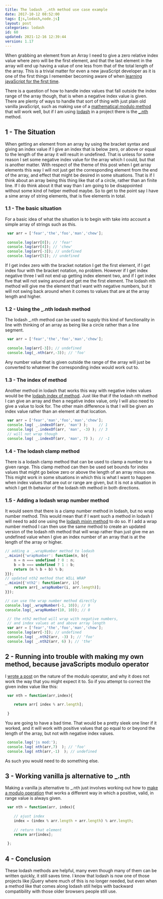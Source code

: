 ```yaml
---
title: The lodash _.nth method use case example
date: 2017-10-12 08:52:00
tags: [js,lodash,node.js]
layout: post
categories: lodash
id: 60
updated: 2021-12-16 12:39:44
version: 1.17
---
```


When grabbing an element from an Array I need to give a zero relative index value where zero will be the first element, and that the last element in the array will end up having a value of one less from that of the total length of the array. This is a trivial matter for even a new javaScript developer as it is one of the first things I remember becoming aware of when [learning javaScript for the first time](/2018/11/27/js-getting-started/). 

There is a question of how to handle index values that fall outside the index range of the array though, that is when a negative index value is given. There are plenty of ways to handle that sort of thing with just plain old vanilla javaScript, such as making use of a [mathematical modulo method](https://en.wikipedia.org/wiki/Modulo_operation#Common_pitfalls) that will work well, but if I am using  [lodash](https://lodash.com/) in a project there is the [\_.nth](https://lodash.com/docs/4.17.4#nth) method.

<!-- more -->

## 1 - The Situation

When getting an element from an array by using the bracket syntax and giving an index value if I give an index that is below zero, or above or equal to the length of the array it will result in undefined. That is unless for some reason I set some negative index value for the array which I could, but that is another matter. With respect of the theme of this post when I get array elements this way I will not just get the corresponding element from the end of the array, and effect that might be desired in some situations.
That is if I think about an array being this thing like that of a circle, rather than an finite line. If I do think about it that way than I am going to be disappointed without some kind of helper method maybe. So to get to the point say I have a sime array of string elements, that is five elements in total.

### 1.1 - The basic situation

For a basic idea of what the situation is to begin with take into account a simple array of strings such as this.

```js
 var arr = ['fear','the','foo','man','chew'];
 
 console.log(arr[0]); // 'fear'
 console.log(arr[4]); // 'chew'
 console.log(arr[-3]); // undefined
 console.log(arr[5]); // undefined
```

If I get index zero with the bracket notation I get the first element, if I get index four with the bracket notation, no problem. However if I get index negative three I will not end up getting index element two, and if I get index five that will not swing around and get me the first element. The lodash nth method will give me the element that I want with negative numbers, but it will not swing back around when it comes to values that are at the array length and higher.

### 1.2 - Using the \_.nth lodash method

The lodash \_.nth method can be used to supply this kind of functionality in line with thinking of an array as being like a circle rather than a line segment.

```js
 var arr = ['fear','the','foo','man','chew'];
 
 console.log(arr[-3]); // undefined
 console.log(_.nth(arr,-3)); // 'foo'
```

Any number value that is given outside the range of the array will just be converted to whatever the corresponding index would work out to.

### 1.3 - The index of method

Another method in lodash that works this way with negative index values would be the [lodash index of method](/2019/06/26/lodash_indexof/). Just like that if the lodash nth method I can give an array and then a negative index value, only I will also need to give a value to look for. The other main difference is that I will be given an index value rather than an element at that location.

```js
 var arr = ['fear','man','foo','man','chew'];
 console.log( _.indexOf(arr, 'man') );     // 1
 console.log( _.indexOf(arr, 'man', -3) ); // 3
 // will not wrap though
 console.log( _.indexOf(arr, 'man', 7) );  // -1
```

### 1.4 - The lodash clamp method

There is a lodash clamp method that can be used to clamp a number to a given range. This clamp method can then be used set bounds for index values that might go below zero or above the length of an array minus one. This might work in some situations in which this is what I want to happen when index values that are out or range are given, but it is not a situation in which I get th behavior of the lodash nth method in both directions.

### 1.5 - Adding a lodash wrap number method

It would seem that there is a clamp number method in lodash, but no wrap number method. This would mean that if I want such a method in lodash I will need to add one using the [lodash mixin method](/2018/01/31/lodash_mixin/) to do so. If I add a wrap number method I can then use the same method to create an updated version of the lodash nth method that will wrap rather than just give me an undefined value when I give an index number of an array that is at the length of the array or higher.

```js
// adding a _.wrapNumber method to lodash
_.mixin({'wrapNumber': function(n, b){
    n = n === undefined ? 0 : n;
    b = b === undefined ? 1 : b;
    return (n % b + b) % b;
}});
// updated nth2 method that WILL WRAP
_.mixin({'nth2': function(arr, i){
    return arr[_.wrapNumber(i, arr.length)];
}});

// can use the wrap number method directly
console.log(_.wrapNumber(-1, 10)); // 9
console.log(_.wrapNumber(10, 10)); // 0

 // the nth2 method will wrap with negative numbers, 
 // and index values at and above array length
 var arr = ['fear','the','foo','man','chew'];
 console.log(arr[-3]); // undefined
 console.log( _.nth2(arr, -3) ); // 'foo'
 console.log( _.nth2(arr, 6) ); // 'the'
```

## 2 - Running into trouble with making my own method, because javaScripts modulo operator

I [wrote a post](/2017/09/02/js-whats-wrong-with-modulo/) on the nature of the modulo operator, and why it does not work the way that you might expect it to. So if you attempt to correct the given index value like this:

```js
 var nth = function(arr,index){
 
    return arr[ index % arr.length];
 
 }
```

You are going to have a bad time. That would be a pretty sleek one liner if it worked, and it will work with positive values that go equal to or beyond the length of the array, but not with negative index values.

```js
 console.log('js mod:');
 console.log( nth(arr,7)  ); // 'foo'
 console.log( nth(arr,-1)  ); // undefined
```

As such you would need to do something else.

## 3 - Working vanilla js alternative to \_.nth

Making a vanilla js alternative to \_.nth just involves working out how to [make a modulo operation](/2017/09/02/js-whats-wrong-with-modulo/) that works a different way in which a positive, valid, in range value is always given.

```js
 var nth = function(arr, index){
 
    // ajust index
    index = (index % arr.length + arr.length) % arr.length;
 
    // return that element
    return arr[index];
 
 };
```

## 4 - Conclusion

These lodash methods are helpful, many even though many of them can be written quickly, it still saves time. I know that lodash is now one of those projects like jQuery where much of this is no longer needed, but even when a method like that comes along lodash still helps with backward compatibility with those older browsers people still use.
